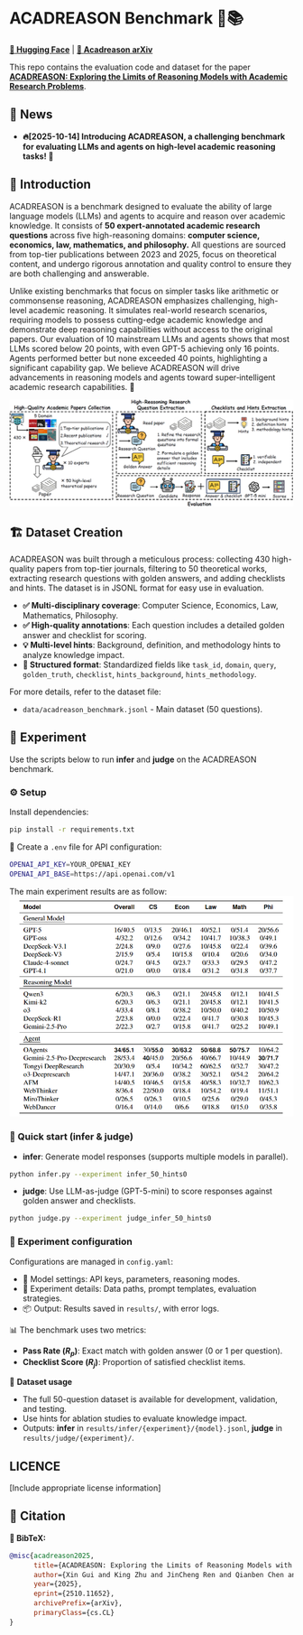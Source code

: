 # ACADREASON Benchmark 🧠📚

[**🤗 Hugging Face**](https://huggingface.co/datasets/PersonalAILab/Acadreason_benchmark) | [**📖 Acadreason arXiv**](http://arxiv.org/abs/2510.11652)

This repo contains the evaluation code and dataset for the paper [**ACADREASON: Exploring the Limits of Reasoning Models with Academic Research Problems**](http://arxiv.org/abs/2510.11652).

## 🔔 News

- **🔥[2025-10-14] Introducing ACADREASON, a challenging benchmark for evaluating LLMs and agents on high-level academic reasoning tasks! 🚀**

## 🧩 Introduction

ACADREASON is a benchmark designed to evaluate the ability of large language models (LLMs) and agents to acquire and reason over academic knowledge. It consists of **50 expert-annotated academic research questions** across five high-reasoning domains: **computer science, economics, law, mathematics, and philosophy.** All questions are sourced from top-tier publications between 2023 and 2025, focus on theoretical content, and undergo rigorous annotation and quality control to ensure they are both challenging and answerable.

Unlike existing benchmarks that focus on simpler tasks like arithmetic or commonsense reasoning, ACADREASON emphasizes challenging, high-level academic reasoning. It simulates real-world research scenarios, requiring models to possess cutting-edge academic knowledge and demonstrate deep reasoning capabilities without access to the original papers. Our evaluation of 10 mainstream LLMs and agents shows that most LLMs scored below 20 points, with even GPT-5 achieving only 16 points. Agents performed better but none exceeded 40 points, highlighting a significant capability gap. We believe ACADREASON will drive advancements in reasoning models and agents toward super‑intelligent academic research capabilities. 🚀

![Workflow](./workflow.png)

## 🏗️ Dataset Creation

ACADREASON was built through a meticulous process: collecting 430 high-quality papers from top-tier journals, filtering to 50 theoretical works, extracting research questions with golden answers, and adding checklists and hints. The dataset is in JSONL format for easy use in evaluation.

- **✅ Multi-disciplinary coverage**: Computer Science, Economics, Law, Mathematics, Philosophy.
- **✅ High-quality annotations**: Each question includes a detailed golden answer and checklist for scoring.
- **💡 Multi-level hints**: Background, definition, and methodology hints to analyze knowledge impact.
- **🧾 Structured format**: Standardized fields like `task_id`, `domain`, `query`, `golden_truth`, `checklist`, `hints_background`, `hints_methodology`.

For more details, refer to the dataset file:

- `data/acadreason_benchmark.jsonl` - Main dataset (50 questions).



## 🧪 Experiment

Use the scripts below to run **infer** and **judge** on the ACADREASON benchmark.

### ⚙️ Setup

Install dependencies:

```bash
pip install -r requirements.txt
```

🔐 Create a `.env` file for API configuration:

```bash
OPENAI_API_KEY=YOUR_OPENAI_KEY 
OPENAI_API_BASE=https://api.openai.com/v1
```
The main experiment results are as follow:
![Experiment result](./experiment_result.png)

### 🚀 Quick start (infer & judge)

- **infer**: Generate model responses (supports multiple models in parallel).

```bash
python infer.py --experiment infer_50_hints0 
```

- **judge**: Use LLM-as-judge (GPT-5-mini) to score responses against golden answer and checklists.

```bash
python judge.py --experiment judge_infer_50_hints0
```

### 🧰 Experiment configuration

Configurations are managed in `config.yaml`:

- 🔧 Model settings: API keys, parameters, reasoning modes.
- 🧪 Experiment details: Data paths, prompt templates, evaluation strategies.
- 📦 Output: Results saved in `results/`, with error logs.

📊 The benchmark uses two metrics:

- **Pass Rate ($R_p$)**: Exact match with golden answer (0 or 1 per question).
- **Checklist Score ($R_j$)**: Proportion of satisfied checklist items.

🎯 **Dataset usage**

- The full 50-question dataset is available for development, validation, and testing.
- Use hints for ablation studies to evaluate knowledge impact.
- Outputs: **infer** in `results/infer/{experiment}/{model}.jsonl`, **judge** in `results/judge/{experiment}/`.

## LICENCE
[Include appropriate license information]

## 📝 Citation

**🔖 BibTeX:**

```bibtex
@misc{acadreason2025,
      title={ACADREASON: Exploring the Limits of Reasoning Models with Academic Research Problems}, 
      author={Xin Gui and King Zhu and JinCheng Ren and Qianben Chen and Zekun Moore Wang and Yizhi LI and Xinpeng Liu and Xiaowan Li and Wenli Ren and Linyu Miao and Tianrui Qin and Ziqi Shu and He Zhu and Xiangru Tang and Dingfeng Shi and Jiaheng Liu and Yuchen Eleanor Jiang and Minghao Liu and Ge Zhang and Wangchunshu Zhou},
      year={2025},
      eprint={2510.11652},
      archivePrefix={arXiv},
      primaryClass={cs.CL}
}
```